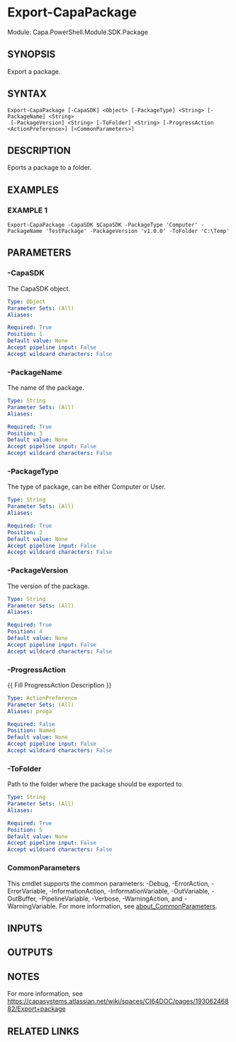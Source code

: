 # Export-CapaPackage

Module: Capa.PowerShell.Module.SDK.Package

## SYNOPSIS
Export a package.

## SYNTAX

```
Export-CapaPackage [-CapaSDK] <Object> [-PackageType] <String> [-PackageName] <String>
 [-PackageVersion] <String> [-ToFolder] <String> [-ProgressAction <ActionPreference>] [<CommonParameters>]
```

## DESCRIPTION
Eports a package to a folder.

## EXAMPLES

### EXAMPLE 1
```
Export-CapaPackage -CapaSDK $CapaSDK -PackageType 'Computer' -PackageName 'TestPackage' -PackageVersion 'v1.0.0' -ToFolder 'C:\Temp'
```

## PARAMETERS

### -CapaSDK
The CapaSDK object.

```yaml
Type: Object
Parameter Sets: (All)
Aliases:

Required: True
Position: 1
Default value: None
Accept pipeline input: False
Accept wildcard characters: False
```

### -PackageName
The name of the package.

```yaml
Type: String
Parameter Sets: (All)
Aliases:

Required: True
Position: 3
Default value: None
Accept pipeline input: False
Accept wildcard characters: False
```

### -PackageType
The type of package, can be either Computer or User.

```yaml
Type: String
Parameter Sets: (All)
Aliases:

Required: True
Position: 2
Default value: None
Accept pipeline input: False
Accept wildcard characters: False
```

### -PackageVersion
The version of the package.

```yaml
Type: String
Parameter Sets: (All)
Aliases:

Required: True
Position: 4
Default value: None
Accept pipeline input: False
Accept wildcard characters: False
```

### -ProgressAction
{{ Fill ProgressAction Description }}

```yaml
Type: ActionPreference
Parameter Sets: (All)
Aliases: proga

Required: False
Position: Named
Default value: None
Accept pipeline input: False
Accept wildcard characters: False
```

### -ToFolder
Path to the folder where the package should be exported to.

```yaml
Type: String
Parameter Sets: (All)
Aliases:

Required: True
Position: 5
Default value: None
Accept pipeline input: False
Accept wildcard characters: False
```

### CommonParameters
This cmdlet supports the common parameters: -Debug, -ErrorAction, -ErrorVariable, -InformationAction, -InformationVariable, -OutVariable, -OutBuffer, -PipelineVariable, -Verbose, -WarningAction, and -WarningVariable. For more information, see [about_CommonParameters](http://go.microsoft.com/fwlink/?LinkID=113216).

## INPUTS

## OUTPUTS

## NOTES
For more information, see https://capasystems.atlassian.net/wiki/spaces/CI64DOC/pages/19306246882/Export+package

## RELATED LINKS
